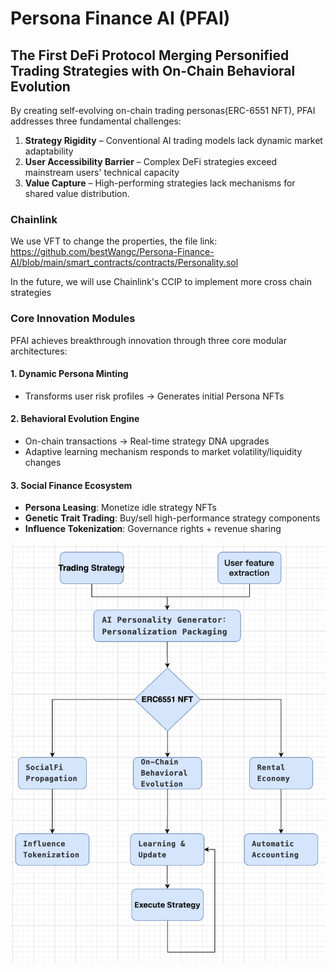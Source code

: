 # Persona Finance AI (PFAI)
## The First DeFi Protocol Merging Personified Trading Strategies with **On-Chain Behavioral Evolution**
By creating self-evolving on-chain trading personas(ERC-6551 NFT), PFAI addresses three fundamental challenges:

1. **Strategy Rigidity** –  Conventional AI trading models lack dynamic market adaptability
2. **User Accessibility Barrier** – Complex DeFi strategies exceed mainstream users' technical capacity
3. **Value Capture** – High-performing strategies lack mechanisms for shared value distribution.

### Chainlink
We use VFT to change the properties, the file link:
https://github.com/bestWangc/Persona-Finance-AI/blob/main/smart_contracts/contracts/Personality.sol

In the future, we will use Chainlink's CCIP to implement more cross chain strategies

### Core Innovation Modules

PFAI achieves breakthrough innovation through three core modular architectures:
#### 1. Dynamic Persona Minting
- Transforms user risk profiles → Generates initial Persona NFTs

#### 2. Behavioral Evolution Engine
- On-chain transactions → Real-time strategy DNA upgrades
- Adaptive learning mechanism responds to market volatility/liquidity changes

#### 3. Social Finance Ecosystem
- **Persona Leasing**: Monetize idle strategy NFTs
- **Genetic Trait Trading**: Buy/sell high-performance strategy components
- **Influence Tokenization**: Governance rights + revenue sharing

![alt text](image-1.png)